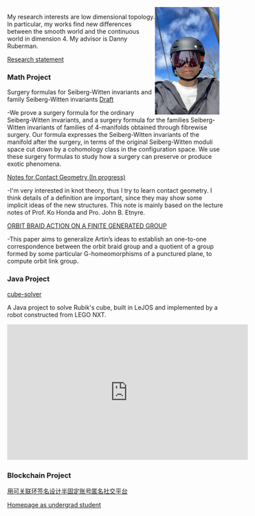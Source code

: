 <img src="./picture.jpg" alt="我的照片" style="float: right; margin-right: 10px; width: 150px; height: 250px;">

My research interests are low dimensional topology. In particular, my works find new differences between the smooth world and the continuous world in dimension 4. My advisor is Danny Ruberman. 

[Research statement](./research_statement.pdf) 

### Math Project

Surgery formulas for Seiberg-Witten invariants and family Seiberg-Witten invariants [Draft](./surgery.pdf)

-We prove a surgery formula for the ordinary Seiberg-Witten invariants, and a surgery formula for the families Seiberg-Witten invariants of families of 4-manifolds obtained through fibrewise surgery. Our formula expresses the Seiberg-Witten invariants of the manifold after the surgery, in terms of the original Seiberg-Witten moduli space cut down by a cohomology class in the configuration space. We use these surgery formulas to study how a surgery can preserve or produce exotic phenomena.

[Notes for Contact Geometry (In progress)](./contact.pdf)

-I'm very interested in knot theory, thus I try to learn contact geometry. I think details of a definition are important, since they may show some implicit ideas of the new structures. This note is mainly based on the lecture notes of Prof. Ko Honda and Pro. John B. Etnyre.

[ORBIT BRAID ACTION ON A FINITE GENERATED GROUP](./ORBIT_BRAID_ACTION_ON_A_FINITE_GENERATED_GROUP.pdf)

-This paper aims to generalize Artin’s ideas to establish an one-to-one correspondence between the orbit braid group and a quotient of a group formed by some particular G-homeomorphisms of a punctured plane, to compute orbit link group.

### Java Project

[cube-solver](https://github.com/hcqiu/cube-solver)

A Java project to solve Rubik's cube, built in LeJOS and implemented by a robot constructed from LEGO NXT.

<iframe width="560" height="315" src="https://www.youtube.com/embed/dAfDIDdDclc" frameborder="0" allow="accelerometer; autoplay; encrypted-media; gyroscope; picture-in-picture" allowfullscreen></iframe>

### Blockchain Project

[用可关联环签名设计半固定账号匿名社交平台](./用可关联环签名设计半固定账号匿名社交平台.pdf)

[Homepage as undergrad student](./undergrad.md)
